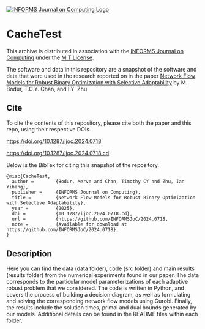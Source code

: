 [![INFORMS Journal on Computing Logo](https://INFORMSJoC.github.io/logos/INFORMS_Journal_on_Computing_Header.jpg)](https://pubsonline.informs.org/journal/ijoc)

# CacheTest

This archive is distributed in association with the [INFORMS Journal on
Computing](https://pubsonline.informs.org/journal/ijoc) under the [MIT License](LICENSE).

The software and data in this repository are a snapshot of the software and data
that were used in the research reported on in the paper 
[Network Flow Models for Robust Binary Optimization with Selective Adaptability](https://doi.org/10.1287/ijoc.2024.0718) by M. Bodur, T.C.Y. Chan, and I.Y. Zhu. 


## Cite

To cite the contents of this repository, please cite both the paper and this repo, using their respective DOIs.

https://doi.org/10.1287/ijoc.2024.0718

https://doi.org/10.1287/ijoc.2024.0718.cd

Below is the BibTex for citing this snapshot of the repository.

```
@misc{CacheTest,
  author =        {Bodur, Merve and Chan, Timothy CY and Zhu, Ian Yihang},
  publisher =     {INFORMS Journal on Computing},
  title =         {Network Flow Models for Robust Binary Optimization with Selective Adaptability},
  year =          {2025},
  doi =           {10.1287/ijoc.2024.0718.cd},
  url =           {https://github.com/INFORMSJoC/2024.0718,
  note =          {Available for download at https://github.com/INFORMSJoC/2024.0718},
}  
```

## Description

Here you can find the data (data folder), code (src folder) and main results (results folder) from the numerical experiments found in our paper. The data corresponds to the particular model parameterizations of each adaptive robust problem that we considered. The code is written in Python, and covers the process of building a decision diagram, as well as formulating and solving the corresponding network flow models using Gurobi. Finally, the results include the solution times, primal and dual bounds generated by our models. Additional details can be found in the README files within each folder.




